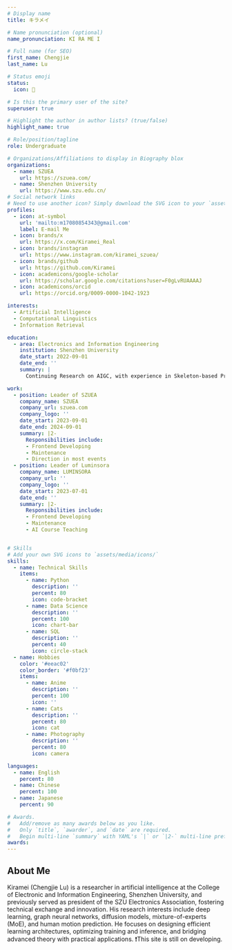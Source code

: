 ```yaml
---
# Display name
title: キラメイ

# Name pronunciation (optional)
name_pronunciation: KI RA ME I

# Full name (for SEO)
first_name: Chengjie
last_name: Lu

# Status emoji
status:
  icon: 📖

# Is this the primary user of the site?
superuser: true

# Highlight the author in author lists? (true/false)
highlight_name: true

# Role/position/tagline
role: Undergraduate

# Organizations/Affiliations to display in Biography blox
organizations:
  - name: SZUEA
    url: https://szuea.com/
  - name: Shenzhen University
    url: https://www.szu.edu.cn/
# Social network links
# Need to use another icon? Simply download the SVG icon to your `assets/media/icons/` folder.
profiles:
  - icon: at-symbol
    url: 'mailto:m17080854343@gmail.com'
    label: E-mail Me
  - icon: brands/x
    url: https://x.com/Kiramei_Real
  - icon: brands/instagram
    url: https://www.instagram.com/kiramei_szuea/
  - icon: brands/github
    url: https://github.com/Kiramei
  - icon: academicons/google-scholar
    url: https://scholar.google.com/citations?user=F0gLvRUAAAAJ
  - icon: academicons/orcid
    url: https://orcid.org/0009-0000-1042-1923

interests:
  - Artificial Intelligence
  - Computational Linguistics
  - Information Retrieval

education:
  - area: Electronics and Information Engineering
    institution: Shenzhen University
    date_start: 2022-09-01
    date_end: ''
    summary: |
      Continuing Research on AIGC, with experience in Skeleton-based Prediction before.

work:
  - position: Leader of SZUEA
    company_name: SZUEA
    company_url: szuea.com
    company_logo: ''
    date_start: 2023-09-01
    date_end: 2024-09-01
    summary: |2-
      Responsibilities include:
      - Frontend Developing
      - Maintenance
      - Direction in most events 
  - position: Leader of Luminsora
    company_name: LUMINSORA
    company_url: ''
    company_logo: ''
    date_start: 2023-07-01
    date_end: ''
    summary: |2-
      Responsibilities include:
      - Frontend Developing
      - Maintenance
      - AI Course Teaching


# Skills
# Add your own SVG icons to `assets/media/icons/`
skills:
  - name: Technical Skills
    items:
      - name: Python
        description: ''
        percent: 80
        icon: code-bracket
      - name: Data Science
        description: ''
        percent: 100
        icon: chart-bar
      - name: SQL
        description: ''
        percent: 40
        icon: circle-stack
  - name: Hobbies
    color: '#eeac02'
    color_border: '#f0bf23'
    items:
      - name: Anime
        description: ''
        percent: 100
        icon: ''
      - name: Cats
        description: ''
        percent: 80
        icon: cat
      - name: Photography
        description: ''
        percent: 80
        icon: camera

languages:
  - name: English
    percent: 80
  - name: Chinese
    percent: 100
  - name: Japanese
    percent: 90

# Awards.
#   Add/remove as many awards below as you like.
#   Only `title`, `awarder`, and `date` are required.
#   Begin multi-line `summary` with YAML's `|` or `|2-` multi-line prefix and indent 2 spaces below.
awards:
---
```


## About Me

Kiramei (Chengjie Lu) is a researcher in artificial intelligence at the College of Electronic and Information Engineering, Shenzhen University, and previously served as president of the SZU Electronics Association, fostering technical exchange and innovation. His research interests include deep learning, graph neural networks, diffusion models, mixture-of-experts (MoE), and human motion prediction. He focuses on designing efficient learning architectures, optimizing training and inference, and bridging advanced theory with practical applications. ❗This site is still on developing.